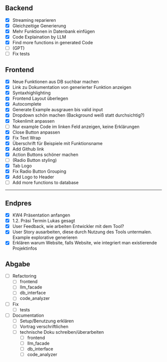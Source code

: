 ## Backend
- [x] Streaming reparieren
- [x] Gleichzeitige Generierung
- [x] Mehr Funktionen in Datenbank einfügen
- [x] Code Explaination by LLM
- [x] Find more functions in generated Code
- [ ] (GPT)
- [ ] Fix tests

## Frontend
- [x] Neue Funktionen aus DB suchbar machen
- [x] Link zu Dokumentation von generierter Funktion anzeigen
- [x] Syntaxhighlighting
- [x] Frontend Layout überlegen
- [x] Autocomplete
- [x] Generate Example ausgrauen bis valid input
- [x] Dropdown schön machen (Background weiß statt durchsichtig?)
- [x] Tokenlimit anpassen
- [ ] Nur example Code im linken Feld anzeigen, keine Erklärungen
- [x] Close Button anpassen
- [x] Fix Text Wrap
- [x] Überschrift für Beispiele mit Funktionsname
- [x] Add Github link
- [x] Action Buttons schöner machen
- [ ] (Radio Button styling)
- [x] Tab Logo
- [x] Fix Radio Button Grouping
- [x] Add Logo to Header
- [ ] Add more functions to database

-------------------------------------------------------------------------------

## Endpres
- [x] KW4 Präsentation anfangen
- [x] 1.2. Präsi Termin Lukas gesagt
- [x] User Feedback, wie arbeiten Entwickler mit dem Tool?
- [x] User Story ausarbeiten, diese durch Nutzung des Tools untermalen. Example explorative generieren
- [x] Erklären warum Website, falls Website, wie integriert man existierende Projektinfos

## Abgabe
- [ ] Refactoring
  - [ ] frontend
  - [ ] llm_facade
  - [ ] db_interface
  - [ ] code_analyzer
- [ ] Fix
  - [ ] tests
- [ ] Documentation
  - [ ] Setup/Benutzung erklären
  - [ ] Vortrag verschriftlichen
  - [ ] technische Doku schreiben/überarbeiten
    - [ ] frontend
    - [ ] llm_facade
    - [ ] db_interface
    - [ ] code_analyzer
